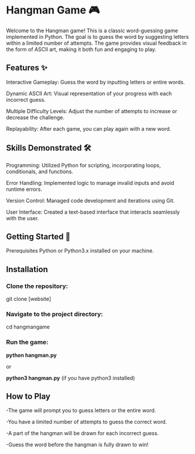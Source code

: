 # Hangman Game 🎮

Welcome to the Hangman game! This is a classic word-guessing game implemented in Python. The goal is to guess the word by suggesting letters within a limited number of attempts. The game provides visual feedback in the form of ASCII art, making it both fun and engaging to play.

## Features ✨
Interactive Gameplay: Guess the word by inputting letters or entire words.

Dynamic ASCII Art: Visual representation of your progress with each incorrect guess.

Multiple Difficulty Levels: Adjust the number of attempts to increase or decrease the challenge.

Replayability: After each game, you can play again with a new word.

## Skills Demonstrated 🛠️
Programming: Utilized Python for scripting, incorporating loops, conditionals, and functions.

Error Handling: Implemented logic to manage invalid inputs and avoid runtime errors.

Version Control: Managed code development and iterations using Git.

User Interface: Created a text-based interface that interacts seamlessly with the user.

## Getting Started 🚀
Prerequisites
Python or Python3.x installed on your machine.

## Installation

### Clone the repository:

git clone [website]

### Navigate to the project directory:

cd hangmangame 

### Run the game:

**python hangman.py**

or

**python3 hangman.py** (if you have python3 installed)

## How to Play
-The game will prompt you to guess letters or the entire word.

-You have a limited number of attempts to guess the correct word.

-A part of the hangman will be drawn for each incorrect guess.

-Guess the word before the hangman is fully drawn to win!

